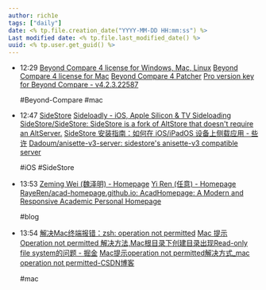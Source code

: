 ```yaml
---
author: rich1e
tags: ["daily"]
date: <% tp.file.creation_date("YYYY-MM-DD HH:mm:ss") %>
Last modified date: <% tp.file.last_modified_date() %>
uuid: <% tp.user.get_guid() %>
---
```


- 12:29 
  [Beyond Compare 4 license for Windows, Mac, Linux](https://gist.github.com/rise-worlds/5a5917780663aada8028f96b15057a67)
  [Beyond Compare 4 license for Mac](https://gist.github.com/huqi/35f2a0792aef830898ca)
  [Beyond Compare 4 Patcher](https://gist.github.com/cntrump/82afe236f900d6aec16efc41c57d3152)
  [Pro version key for Beyond Compare - v4.2.3.22587](https://gist.github.com/vnsam/187be13c408b291f9b9c0a28c72fb7ff)
  
  #Beyond-Compare #mac  
- 12:47 
  [SideStore](https://sidestore.io/#get-started)
  [Sideloadly - iOS, Apple Silicon & TV Sideloading](https://sideloadly.io/)
  [SideStore/SideStore: SideStore is a fork of AltStore that doesn't require an AltServer.](https://github.com/SideStore/SideStore)
  [SideStore 安装指南：如何在 iOS/iPadOS 设备上侧载应用 - 些许](https://some.fylsen.com/posts/sidestore-install-guide-ios-ipados-sideload-apps/)
  [Dadoum/anisette-v3-server: sidestore's anisette-v3 compatible server](https://github.com/Dadoum/anisette-v3-server)
  
  #iOS #SideStore  
- 13:53 
  [Zeming Wei (魏泽明) - Homepage](https://weizeming.github.io/)
  [Yi Ren (任意) - Homepage](https://rayeren.github.io/)
  [RayeRen/acad-homepage.github.io: AcadHomepage: A Modern and Responsive Academic Personal Homepage](https://github.com/RayeRen/acad-homepage.github.io/tree/main)
  
  #blog  
- 13:54 
  [解决Mac终端报错：zsh: operation not permitted](http://weizeming.com/post/index.php?a=167)
  [Mac 提示 Operation not permitted 解决方法,Mac根目录下创建目录出现Read-only file system的问题 - 掘金](https://juejin.cn/post/6946094198235856932)
  [Mac提示operation not permitted解决方式_mac operation not permitted-CSDN博客](https://blog.csdn.net/alice_tl/article/details/89291455)
  
  #mac  